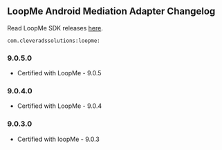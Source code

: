 ## LoopMe Android Mediation Adapter Changelog
Read LoopMe SDK releases [here](https://github.com/loopme/android-united-sdk/releases).
```
com.cleveradssolutions:loopme:
```

### 9.0.5.0
- Certified with LoopMe - 9.0.5

### 9.0.4.0
- Certified with LoopMe - 9.0.4

### 9.0.3.0
- Certified with loopMe - 9.0.3
